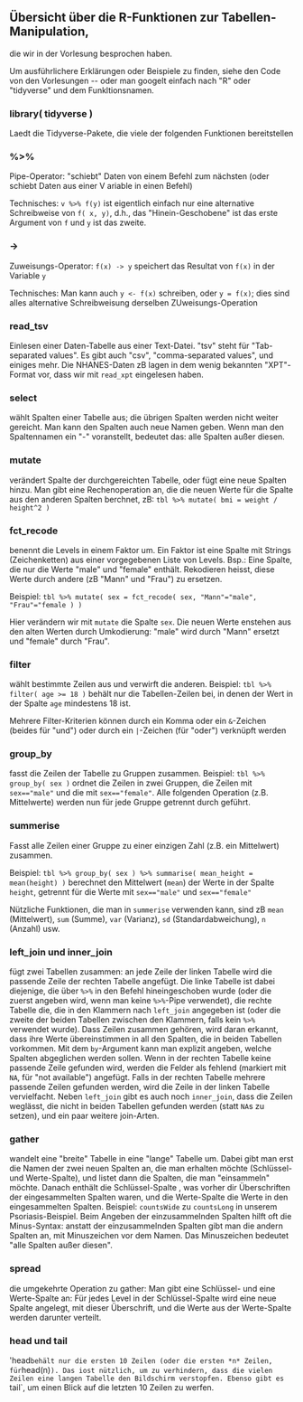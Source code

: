 ## Übersicht über die R-Funktionen zur Tabellen-Manipulation,
die wir in der Vorlesung besprochen haben.

Um ausführlichere Erklärungen oder Beispiele zu finden, siehe den Code von den Vorlesungen -- oder
man googelt einfach nach "R" oder "tidyverse" und dem Funkltionsnamen.



### library( tidyverse )

Laedt die Tidyverse-Pakete, die viele der folgenden Funktionen bereitstellen


### %>%

Pipe-Operator: "schiebt" Daten von einem Befehl zum nächsten (oder schiebt Daten aus einer V ariable in einen Befehl)

Technisches: `v %>% f(y)` ist eigentlich einfach nur eine alternative Schreibweise von `f( x, y)`, d.h., das "Hinein-Geschobene" ist das erste Argument von `f` und `y` ist das zweite.


### ->

Zuweisungs-Operator: `f(x) -> y` speichert das Resultat von `f(x)` in der Variable `y`

Technisches: Man kann auch `y <- f(x)` schreiben, oder `y = f(x)`; dies sind alles alternative Schreibweisung derselben ZUweisungs-Operation


### read_tsv

Einlesen einer Daten-Tabelle aus einer Text-Datei. "tsv" steht für "Tab-separated values". Es gibt auch "csv", "comma-separated values", und einiges mehr. Die NHANES-Daten zB lagen in dem wenig bekannten "XPT"-Format vor, dass wir mit `read_xpt` eingelesen haben.


### select

wählt Spalten einer Tabelle aus; die übrigen Spalten werden nicht weiter gereicht. Man kann den Spalten auch neue Namen geben. Wenn man den Spaltennamen ein
"-" voranstellt, bedeutet das: alle Spalten außer diesen.


### mutate

verändert Spalte der durchgereichten Tabelle, oder fügt eine neue Spalten hinzu. Man gibt eine Rechenoperation an, die die neuen Werte für die Spalte aus den anderen Spalten berchnet, zB: `tbl %>% mutate( bmi = weight / height^2 )`


### fct_recode

benennt die Levels in einem Faktor um. Ein Faktor ist eine Spalte mit Strings (Zeichenketten) aus einer vorgegebenen Liste von Levels. Bsp.: Eine Spalte, die nur die Werte "male" und "female" enthält. Rekodieren heisst, diese Werte durch andere (zB "Mann" und "Frau") zu ersetzen.

Beispiel: `tbl %>% mutate( sex = fct_recode( sex, "Mann"="male", "Frau"="female ) )`

Hier verändern wir mit `mutate` die Spalte `sex`. Die neuen Werte enstehen aus den alten Werten durch Umkodierung: "male" wird durch "Mann" ersetzt und "female" durch "Frau".


### filter

wählt bestimmte Zeilen aus und verwirft die anderen. Beispiel: `tbl %>% filter( age >= 18 )` behält nur die Tabellen-Zeilen bei, in denen der Wert in der Spalte `age` mindestens 18 ist.

Mehrere Filter-Kriterien können durch ein Komma oder ein `&`-Zeichen (beides für "und") oder durch ein `|`-Zeichen (für "oder") verknüpft werden


### group_by

fasst die Zeilen der Tabelle zu Gruppen zusammen. Beispiel: `tbl %>% group_by( sex )` ordnet die Zeilen in zwei Gruppen, die Zeilen mit `sex=="male"` und die mit `sex=="female"`. Alle folgenden Operation (z.B. Mittelwerte) werden nun für jede Gruppe getrennt durch geführt.


### summerise

Fasst alle Zeilen einer Gruppe zu einer einzigen Zahl (z.B. ein Mittelwert) zusammen.

Beispiel: `tbl %>% group_by( sex ) %>% summarise( mean_height = mean(height) )` berechnet den Mittelwert (`mean`) der Werte in der Spalte `height`, getrennt für die Werte mit `sex=="male"` und `sex=="female"`

Nützliche Funktionen, die man in `summerise` verwenden kann, sind zB `mean` (Mittelwert), `sum` (Summe), `var` (Varianz), `sd` (Standardabweichung), `n` (Anzahl) usw.


### left_join und inner_join

fügt zwei Tabellen zusammen: an jede Zeile der linken Tabelle wird die passende Zeile der rechten Tabelle angefügt. Die linke Tabelle ist dabei diejenige, die über `%>%` in den Befehl hineingeschoben wurde (oder die zuerst angeben wird, wenn man keine `%>%`-Pipe verwendet), die rechte Tabelle die, die in den Klammern nach `left_join` angegeben ist (oder die zweite der beiden Tabellen zwischen den Klammern, falls kein `%>%` verwendet wurde). Dass Zeilen zusammen gehören, wird daran erkannt, dass ihre Werte übereinstimmen in all den Spalten, die in beiden Tabellen vorkommen. Mit dem `by`-Argument kann man explizit angeben, welche Spalten abgeglichen werden sollen. Wenn in der rechten Tabelle keine passende Zeile gefunden wird, werden die Felder als fehlend (markiert mit `NA`, für "not available") angefügt. Falls in der rechten Tabelle mehrere passende Zeilen gefunden werden, wird die Zeile in der linken Tabelle vervielfacht. Neben `left_join` gibt es auch noch `inner_join`, dass die Zeilen weglässt, die nicht in beiden Tabellen gefunden werden (statt `NA`s zu setzen), und ein paar weitere join-Arten.

### gather

wandelt eine "breite" Tabelle in eine "lange" Tabelle um. Dabei gibt man erst die Namen der zwei neuen Spalten an, die man erhalten möchte (Schlüssel- und Werte-Spalte), und listet dann die Spalten, die man "einsammeln" möchte. Danach enthält die Schlüssel-Spalte , was vorher dir Überschriften der eingesammelten Spalten waren, und die Werte-Spalte die Werte in den eingesammelten Spalten. Beispiel: `countsWide` zu `countsLong` in unserem Psoriasis-Beispiel. Beim Angeben der einzusammelnden Spalten hilft oft die Minus-Syntax: anstatt der einzusammelnden Spalten gibt man die andern Spalten an, mit Minuszeichen vor dem Namen. Das Minuszeichen bedeutet "alle Spalten außer diesen".


### spread

die umgekehrte Operation zu gather: Man gibt eine Schlüssel- und eine Werte-Spalte an: Für jedes Level in der Schlüssel-Spalte wird eine neue Spalte angelegt, mit dieser Überschrift, und die Werte aus der Werte-Spalte werden darunter verteilt.


### head und tail

'head` behält nur die ersten 10 Zeilen (oder die ersten *n* Zeilen, für `head(n)`). Das iost nützlich, um zu verhindern, dass die vielen Zeilen eine langen Tabelle den Bildschirm verstopfen. Ebenso gibt es `tail`, um einen Blick auf die letzten 10 Zeilen zu werfen.


